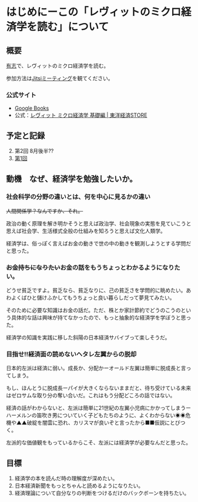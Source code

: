 はじめにーこの「レヴィットのミクロ経済学を読む」について
====

概要
----

[有志](https://github.com/imachange/reading-club/)で、レヴィットのミクロ経済学を読む。

参加方法は[Jitsiミーティング](https://github.com/imachange/reading-club/blob/master/jitsi.md)を観てください。

### 公式サイト

- [Google Books](https://books.google.co.jp/books?id=TM0kDwAAQBAJ&lpg=PA1&dq=%E3%83%AC%E3%83%B4%E3%82%A3%E3%83%83%E3%83%88%E3%80%80%E3%83%9F%E3%82%AF%E3%83%AD%E7%B5%8C%E6%B8%88%E5%AD%A6&hl=ja&pg=PT2#v=onepage&q&f=false)
- 公式：[レヴィット ミクロ経済学 基礎編 | 東洋経済STORE](https://str.toyokeizai.net/books/9784492314951/)

予定と記録
----

2. 第2回 8月後半??
1. [第1回](https://github.com/imachange/reading-club/blob/master/microeconomics-basic/1st.md)

動機　なぜ、経済学を勉強したいか。
----

### 社会科学の分野の違いとは、何を中心に見るかの違い

<del>人間関係学？なんですか、それ。</del>

政治の動く原理を解き明かそうと思えば政治学、社会現象の実態を見ていこうと思えば社会学、生活様式全般の仕組みを知ろうと思えば文化人類学。

経済学は、俗っぽく言えばお金の動きで世の中の動きを観測しようとする学問だと思った。

### <del>お金持ちになりたい</del>お金の話をもうちょっとわかるようになりたい。

どうせ貧乏ですよ。貧乏なら、貧乏なりに、己の貧乏さを学問的に眺めたい。あわよくばひと儲けふかしてもうちょっと良い暮らしだって夢見てみたい。

そのために必要な知識はお金の話だ。ただ、株とか家計節約でどうのこうのという具体的な話は興味が持てなかったので、もっと抽象的な経済学を学ぼうと思った。

経済学の知識を実践に移した斜陽の日本経済サバイブって楽しそうだ。

### 目指せ!!経済面の読めないヘタレ左翼からの脱却

日本的左派は経済に弱い。成長か、分配かーオールド左翼は簡単に脱成長と言ってしまう。

もし、ほんとうに脱成長ーパイが大きくならないままだと、待ち受けている未来はゼロサムな取り分の奪い合いだ。これはもう分配どころの話ではない。

経済の話がわからないと、左派は簡単に21世紀の左翼小児病にかかってしまうーハーメルンの笛吹き男についていく子どもたちのように、よくわからない◉◉危機や▲▲破綻を闇雲に恐れ、カリスマが良いぞと言ったから■■仮説にとびつく。

左派的な価値観をもっているからこそ、左派には経済学が必要なんだと思った。

目標
----

1. 経済学の本を読んだ時の理解度が深めたい。
2. 日本経済新聞をもっとちゃんと読めるようになりたい。
3. 経済理論について自分なりの判断をつけるだけのバックボーンを持ちたい。

